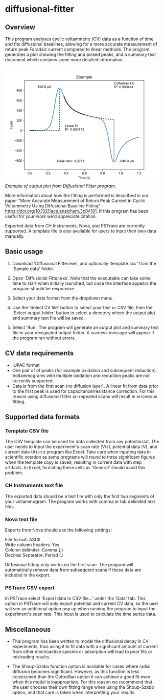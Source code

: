 # diffusional-fitter

## Overview

This program analyses cyclic voltammetry (CV) data as a function of time and fits diffusional baselines, allowing for a more accurate measurement of return peak Faradaic current compared to linear methods. The program generates a plot showing the fitting and picked peaks, and a summary text document which contains some more detailed information. 

![plot](example.png)
*Example of output plot from Diffusional Fitter program.*

More information about how the fitting is performed is described in our paper "More Accurate Measurement of Return Peak Current in Cyclic Voltammetry Using Diffusional Baseline Fitting" - https://doi.org/10.1021/acs.analchem.3c04181. If this program has been useful for your work we'd appreciate citation.

Exported data from CH Instruments, Nova, and PSTrace are currently supported. A template file is also available for users to input their own data manually.

## Basic usage

1. Download 'Diffusional Fitter.exe', and optionally 'template.csv' from the 'Sample data' folder.

2. Open 'Diffusional Fitter.exe'. Note that the executable can take some time to start when initially launched, but once the interface appears the program should be responsive.

3. Select your data format from the dropdown menu.

4. Use the 'Select CV file' button to select your text or CSV file, then the 'Select output folder' button to select a directory where the output plot and summary text file will be saved.
  
5. Select 'Run'. The program will generate an output plot and summary text file in your designated output folder. A success message will appear if the program ran without errors. 

## CV data requirements

- IUPAC format
- One pair of of peaks (for example oxidation and subsequent reduction). Voltammograms with multiple oxidation and reduction peaks are not currently supported.
- Data is from the first scan (no diffusion layer). A linear fit from data prior to the first peak is used for capacitance/resistance correction. For this reason using diffusional fitter on repeated scans will result in erroneous fitting.

## Supported data formats
### Template CSV file
The CSV template can be used for data collected from any potentiostat. The user needs to input the experiment's scan rate (V/s), potential data (V), and current data (A) in a program like Excel. Take care when inputing data in scientific notation as some programs will round to three significant figures when the template copy is saved, resulting in current data with step artifacts. In Excel, formating these cells as 'General' should avoid this problem.

### CH Instruments text file
The exported data should be a text file with only the first two segments of your voltammogram. The program works with comma or tab delimited text files.

### Nova text file
Exports from Nova should use the following settings:  
  
File format: ASCII  
Write column headers: Yes  
Column delimiter: Comma (,)  
Decimal Separator: Period (.)  

Diffusional fitting only works on the first scan. The program will automatically remove data from subsequent scans if these data are included in the export.

### PSTrace CSV export
In PSTrace select 'Export data to CSV file...' under the 'Data' tab. This option in PSTrace will only export potential and current CV data, so the user will see an additional option pop up when running the program to input the experiment's scan rate. This input is used to calculate the time series data.

## Miscellaneous

- This program has been written to model the diffusional decay in CV experiments, thus using it to fit data with a significant amount of current from other electroactive species or adsorption will lead to poor fits or misleading results.

- The Shoup-Szabo function option is available for cases where radial diffusion becomes significant. However, as this function is less constrained than the Cottrellian option it can achieve a good fit even when this model is inappropriate. For this reason we recommend that the user chooses their own fitting range when using the Shoup-Szabo option, and that care is taken when interpretting your results.
